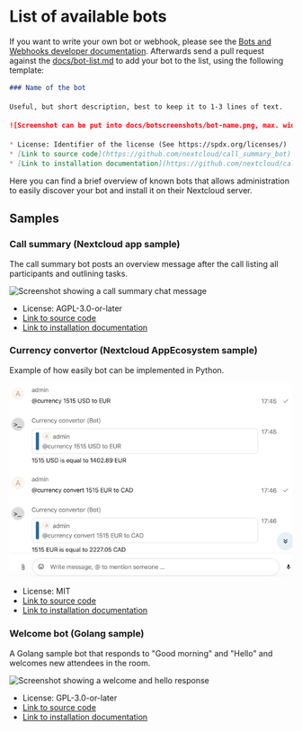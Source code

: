 # List of available bots

If you want to write your own bot or webhook, please see the
[Bots and Webhooks developer documentation](bots.md). Afterwards send a pull
request against the [docs/bot-list.md](https://github.com/nextcloud/spreed/blob/master/docs/bot-list.md)
to add your bot to the list, using the following template:

```markdown
### Name of the bot

Useful, but short description, best to keep it to 1-3 lines of text.

![Screenshot can be put into docs/botscreenshots/bot-name.png, max. width 700px, max. height 480px](botscreenshots/bot-name.png)

* License: Identifier of the license (See https://spdx.org/licenses/)
* [Link to source code](https://github.com/nextcloud/call_summary_bot)
* [Link to installation documentation](https://github.com/nextcloud/call_summary_bot#readme)
```

Here you can find a brief overview of known bots that allows administration to
easily discover your bot and install it on their Nextcloud server.

## Samples

### Call summary (Nextcloud app sample)

The call summary bot posts an overview message after the call listing all participants and outlining tasks.

![Screenshot showing a call summary chat message](botscreenshots/call-summary.png)

* License: AGPL-3.0-or-later
* [Link to source code](https://github.com/nextcloud/call_summary_bot)
* [Link to installation documentation](https://github.com/nextcloud/call_summary_bot#readme)

### Currency convertor (Nextcloud AppEcosystem sample)

Example of how easily bot can be implemented in Python.

![Screenshot showing a chat messages to change EUR into USD](botscreenshots/currency-convertor.png)

* License: MIT
* [Link to source code](https://github.com/cloud-py-api/nc_py_api/tree/main/examples/as_app/talk_bot)
* [Link to installation documentation](https://github.com/cloud-py-api/nc_py_api/blob/main/examples/as_app/talk_bot/HOW_TO_INSTALL.md)

### Welcome bot (Golang sample)

A Golang sample bot that responds to "Good morning" and "Hello" and welcomes new attendees in the room.

![Screenshot showing a welcome and hello response](botscreenshots/welcome-bot.png)

* License: GPL-3.0-or-later
* [Link to source code](https://github.com/nextcloud/welcome_bot)
* [Link to installation documentation](https://github.com/nextcloud/welcome_bot#readme)
